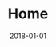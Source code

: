 ---
layout: site
title: "Home"
date: 2018-01-01
categories: [google]
version: 0.0.0
major: 0
minor: 0
patch: 0
slug: home
link: https://shop.googlemerchandisestore.com/
submitter: lpolepeddi
permalink: /sites/:slug
---